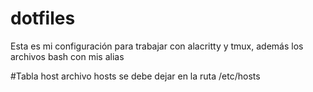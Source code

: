 # dotfiles
Esta es mi configuración para trabajar con alacritty y tmux, además los archivos bash con mis alias

#Tabla host
archivo hosts se debe dejar en la ruta /etc/hosts

